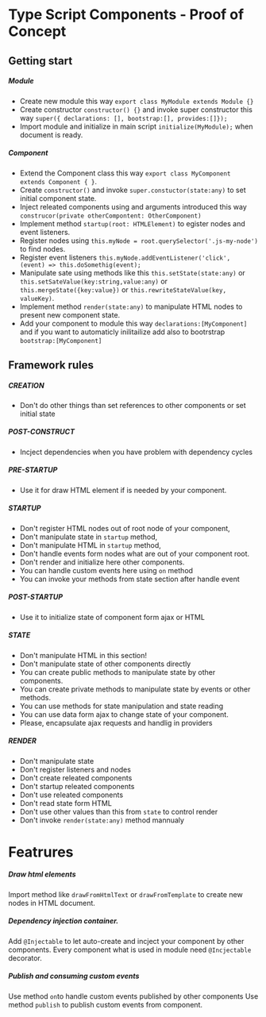 # Type Script Components - Proof of Concept

## Getting start

##### Module

- Create new module this way `export class MyModule extends Module {}`
- Create constructor `constructor() {}` and invoke super constructor this way `super({ declarations: [], bootstrap:[], provides:[]});`
- Import module and initialize in main script `initialize(MyModule);` when document is ready.

##### Component

- Extend the Component class this way `export class MyComponent extends Component { }`.
- Create `constructor()` and invoke `super.constuctor(state:any)` to set initial component state.
- Inject releated components using and arguments introduced this way `construcor(private otherCompontent: OtherComponent)`
- Implement method `startup(root: HTMLElement)` to egister nodes and event listeners.
- Register nodes using `this.myNode = root.querySelector('.js-my-node')` to find nodes.
- Register event listeners `this.myNode.addEventListener('click', (event) => this.doSomethig(event);`
- Manipulate sate using methods like this `this.setState(state:any)` or `this.setSateValue(key:string,value:any)` or `this.mergeState({key:value})` or `this.rewriteStateValue(key, valueKey)`.
- Implement method `render(state:any)` to manipulate HTML nodes to present new component state.
- Add your component to module this way `declarations:[MyComponent]` and if you want to automaticly inilitailize add also to bootrstrap `bootstrap:[MyComponent]`

## Framework rules

##### CREATION

- Don't do other things than set references to other components or set initial state

##### POST-CONSTRUCT

- Incject dependencies when you have problem with dependency cycles

##### PRE-STARTUP

- Use it for draw HTML element if is needed by your component.

##### STARTUP

- Don't register HTML nodes out of root node of your component,
- Don't manipulate state in `startup` method,
- Don't manipulate HTML in `startup` method,
- Don't handle events form nodes what are out of your component root.
- Don't render and initialize here other components.
- You can handle custom events here using `on` method
- You can invoke your methods from state section after handle event

##### POST-STARTUP

- Use it to initialize state of component form ajax or HTML

##### STATE

- Don't manipulate HTML in this section!
- Don't manipulate state of other components directly
- You can create public methods to manipulate state by other components.
- You can create private methods to manipulate state by events or other methods.
- You can use methods for state manipulation and state reading
- You can use data form ajax to change state of your component.
- Please, encapsulate ajax requests and handlig in providers

##### RENDER

- Don't manipulate state
- Don't register listeners and nodes
- Don't create releated components
- Don't startup releated components
- Don't use releated components
- Don't read state form HTML
- Don't use other values than this from `state` to control render
- Don't invoke `render(state:any)` method mannualy

# Featrures

##### Draw html elements

Import method like `drawFromHtmlText` or `drawFromTemplate` to create new nodes in HTML document.

##### Dependency injection container.

Add `@Injectable` to let auto-create and incject your component by other components.
Every component what is used in module need `@Incjectable` decorator.

##### Publish and consuming custom events

Use method `on`to handle custom events published by other components
Use method `publish` to publish custom events from component.
